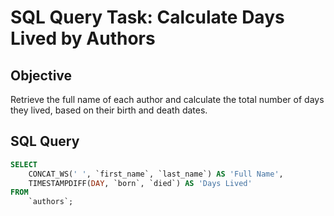 # SQL Query Task: Calculate Days Lived by Authors

## Objective
Retrieve the full name of each author and calculate the total number of days they lived, based on their birth and death dates.

## SQL Query

```sql
SELECT 
    CONCAT_WS(' ', `first_name`, `last_name`) AS 'Full Name',
    TIMESTAMPDIFF(DAY, `born`, `died`) AS 'Days Lived'
FROM
    `authors`;

